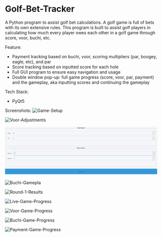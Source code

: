 # Golf-Bet-Tracker
A Python program to assist golf bet calculations. A golf game is full of bets with its own extensive rules. This program is built to assist golf players in calculating how much every player owes each other in a golf game through score, voor, buchi, etc.

Feature:
- Payment tracking based on buchi, voor, scoring multipliers (par, boogey, eagle, etc), and par
- Score tracking based on inputted score for each hole
- Full GUI program to ensure easy navigation and usage
- Double window pop-up: full game progress (score, voor, par, payment) and the gameplay, aka inputting scores and continuing the gameplay

Tech Stack:
- PyQt5

Screenshots:
![Game-Setup](screenshots/Game-Setup.png)

![Voor-Adjustments](screenshots/Voor-Adjustments.png)

![Gameplay](screenshots/Gameplay.png)

![Buchi-Gamepla](screenshots/Buchi-Gameplay.png)

![Round-1-Results](screenshots/Round-1-Results.png)

![Live-Game-Progress](screenshots/Live-Game-Progress.png)

![Voor-Game-Progress](screenshots/Voor-Game-Progress.png)

![Buchi-Game-Progress](screenshots/Buchi-Game-Progress.png)

![Payment-Game-Progress](screenshots/Payment-Game-Progress.png)
